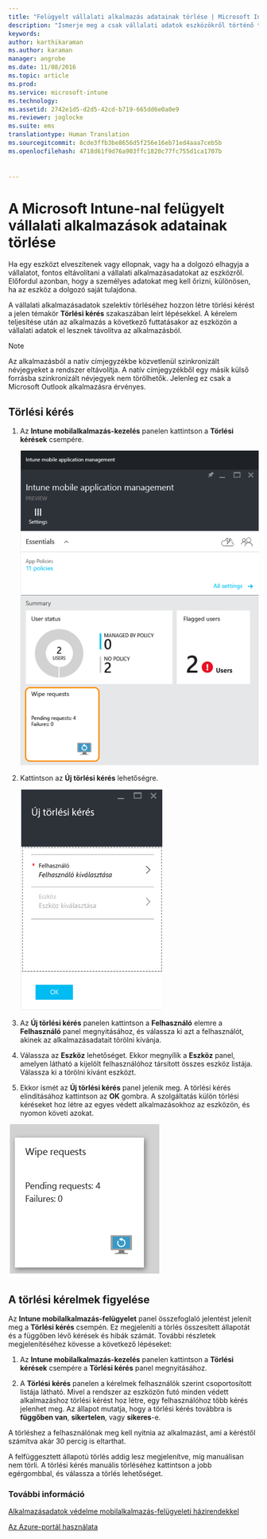 ```yaml
---
title: "Felügyelt vállalati alkalmazás adatainak törlése | Microsoft Intune"
description: "Ismerje meg a csak vállalati adatok eszközökről történő távoli eltávolításának módját."
keywords: 
author: karthikaraman
ms.author: karaman
manager: angrobe
ms.date: 11/08/2016
ms.topic: article
ms.prod: 
ms.service: microsoft-intune
ms.technology: 
ms.assetid: 2742e1d5-d2d5-42cd-b719-665dd6e0a0e9
ms.reviewer: joglocke
ms.suite: ems
translationtype: Human Translation
ms.sourcegitcommit: 8cde3ffb3be8656d5f256e16eb71ed4aaa7ceb5b
ms.openlocfilehash: 4718d61f9d76a903ffc1820c77fc755d1ca1707b


---
```


# <a name="wipe-managed-company-app-data-with-microsoft-intune"></a>A Microsoft Intune-nal felügyelt vállalati alkalmazások adatainak törlése
Ha egy eszközt elveszítenek vagy ellopnak, vagy ha a dolgozó elhagyja a vállalatot, fontos eltávolítani a vállalati alkalmazásadatokat az eszközről. Előfordul azonban, hogy a személyes adatokat meg kell őrizni, különösen, ha az eszköz a dolgozó saját tulajdona.

A vállalati alkalmazásadatok szelektív törléséhez hozzon létre törlési kérést a jelen témakör **Törlési kérés** szakaszában leírt lépésekkel.  A kérelem teljesítése után az alkalmazás a következő futtatásakor az eszközön a vállalati adatok el lesznek távolítva az alkalmazásból.
>[!NOTE]
> Az alkalmazásból a natív címjegyzékbe közvetlenül szinkronizált névjegyeket a rendszer eltávolítja. A natív címjegyzékből egy másik külső forrásba szinkronizált névjegyek nem törölhetők. Jelenleg ez csak a Microsoft Outlook alkalmazásra érvényes.



## <a name="create-a-wipe-request"></a>Törlési kérés

1.  Az **Intune mobilalkalmazás-kezelés** panelen kattintson a **Törlési kérések** csempére.

    ![Képernyőfelvétel: Intune mobilalkalmazás-kezelés panel, Összefoglalás csempe](../media/AppManagement/AzurePortal_MAM_WipeRequests.png)

2.  Kattintson az **Új törlési kérés** lehetőségre.

    ![Képernyőfelvétel: Az Új törlési kérés panel](../media/AppManagement/AzurePortal_MAM_NewWipeRequest.png)

3.  Az **Új törlési kérés** panelen kattintson a **Felhasználó** elemre a **Felhasználó** panel megnyitásához, és válassza ki azt a felhasználót, akinek az alkalmazásadatait törölni kívánja.

4.  Válassza az **Eszköz** lehetőséget.  Ekkor megnyílik a **Eszköz** panel, amelyen látható a kijelölt felhasználóhoz társított összes eszköz listája.  Válassza ki a törölni kívánt eszközt.

5.  Ekkor ismét az **Új törlési kérés** panel jelenik meg. A törlési kérés elindításához kattintson az **OK** gombra. A szolgáltatás külön törlési kéréseket hoz létre az egyes védett alkalmazásokhoz az eszközön, és nyomon követi azokat.


![Képernyőfelvétel: A Törlési kérések csempe ](../media/AppManagement/AzurePortal_MAM_WipeRequestsSummary.png)

## <a name="monitor-your-wipe-requests"></a>A törlési kérelmek figyelése
Az **Intune mobilalkalmazás-felügyelet** panel összefoglaló jelentést jelenít meg a **Törlési kérés** csempén.  Ez megjeleníti a törlés összesített állapotát és a függőben lévő kérések és hibák számát. További részletek megjelenítéséhez kövesse a következő lépéseket:

1.  Az **Intune mobilalkalmazás-kezelés** panelen kattintson a **Törlési kérések** csempére a **Törlési kérés** panel megnyitásához.

2.  A **Törlési kérés** panelen a kérelmek felhasználók szerint csoportosított listája látható.  Mivel a rendszer az eszközön futó minden védett alkalmazáshoz törlési kérést hoz létre, egy felhasználóhoz több kérés jelenhet meg.  Az állapot mutatja, hogy a törlési kérés továbbra is **függőben van**, **sikertelen**, vagy **sikeres**-e.

A törléshez a felhasználónak meg kell nyitnia az alkalmazást, ami a kéréstől számítva akár 30 percig is eltarthat. 

A felfüggesztett állapotú törlés addig lesz megjelenítve, míg manuálisan nem törli.  A törlési kérés manuális törléséhez kattintson a jobb egérgombbal, és válassza a törlés lehetőséget.

### <a name="see-also"></a>További információ
[Alkalmazásadatok védelme mobilalkalmazás-felügyeleti házirendekkel](protect-app-data-using-mobile-app-management-policies-with-microsoft-intune.md)

[Az Azure-portál használata](azure-portal-for-microsoft-intune-mam-policies.md)



<!--HONumber=Nov16_HO2-->


